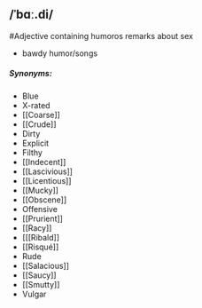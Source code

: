 ## /ˈbɑː.di/ 
#Adjective 
containing humoros remarks about sex

- bawdy humor/songs

##### Synonyms:
- Blue
- X-rated
- [[Coarse]]
- [[Crude]]
- Dirty
- Explicit
- Filthy
- [[Indecent]]
- [[Lascivious]]
- [[Licentious]]
- [[Mucky]]
- [[Obscene]]
- Offensive
- [[Prurient]]
- [[Racy]]
- [[[Ribald]]
- [[Risqué]]
- Rude
- [[Salacious]]
- [[Saucy]]
- [[Smutty]]
- Vulgar